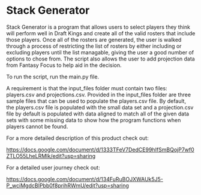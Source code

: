 # Stack Generator

Stack Generator is a program that allows users to select players they think will perform well in Draft Kings and create all of the valid rosters that include those players.  Once all of the rosters are generated, the user is walked through a process of restricting the list of rosters by either including or excluding players until the list managable, giving the user a good number of options to chose from.  The script also allows the user to add projection data from Fantasy Focus to help aid in the decision.

To run the script, run the main.py file.  

A requirement is that the input_files folder must contain two files: players.csv and projections.csv.  Provided in the input_files folder are three sample files that can be used to populate the players.csv file. By default, the players.csv file is populated with the small data set and a projection.csv file by default is populated with data aligned to match all of the given data sets with some missing data to show how the program functions when players cannot be found.

For a more detailed description of this product check out:

https://docs.google.com/document/d/1333TFeV7DedCE99hIfSmBQojP7wf0ZTLO55LheLRMIk/edit?usp=sharing


For a detailed user journey check out:

https://docs.google.com/document/d/134FuRuBOJXWAUk5J5-P_wciMgdcBIPbb0f8prihRWmU/edit?usp=sharing
